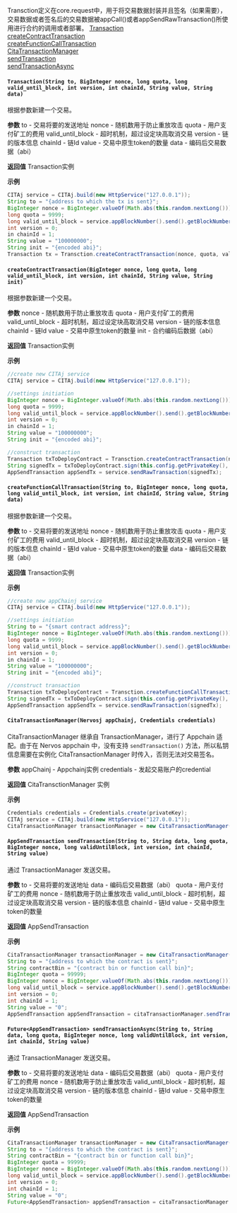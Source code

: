 Transction定义在core.request中，用于将交易数据封装并且签名（如果需要），交易数据或者签名后的交易数据被appCall()或者appSendRawTransaction()所使用进行合约的调用或者部署。
[Transaction](Transaction?id=transactionstring-to-biginteger-nonce-long-quota-long-valid_until_block-int-version-int-chainid-string-value-string-data)  
[createContractTransaction](Transaction?id=createcontracttransactionbiginteger-nonce-long-quota-long-valid_until_block-int-version-int-chainid-string-value-string-init)  
[createFunctionCallTransaction](Transaction?id=createfunctioncalltransactionstring-to-biginteger-nonce-long-quota-long-valid_until_block-int-version-int-chainid-string-value-string-data)  
[CitaTransactionManager](Transaction?id=citatransactionmanagernervosj-appChainj-credentials-credentials)  
[sendTransaction](Transaction?id=appsendtransaction-sendtransactionstring-to-string-data-long-quota-biginteger-nonce-long-validuntilblock-int-version-int-chainid-string-value)  
[sendTransactionAsync](Transaction?id=completablefuture-sendtransactionasyncstring-to-string-data-long-quota-biginteger-nonce-long-validuntilblock-int-version-int-chainid-string-value)  

#### `Transaction(String to, BigInteger nonce, long quota, long valid_until_block, int version, int chainId, String value, String data)`
根据参数新建一个交易。

**参数**
to - 交易将要的发送地址
nonce - 随机数用于防止重放攻击
quota - 用户支付矿工的费用
valid_until_block - 超时机制，超过设定块高取消交易
version - 链的版本信息
chainId - 链Id
value - 交易中原生token的数量
data - 编码后交易数据（abi）

**返回值**
Transaction实例

**示例**
```java
CITAj service = CITAj.build(new HttpService("127.0.0.1"));
String to = "{address to which the tx is sent}";
BigInteger nonce = BigInteger.valueOf(Math.abs(this.random.nextLong()));
long quota = 9999;
long valid_until_block = service.appBlockNumber().send().getBlockNumber() + 88;
int version = 0;
in chainId = 1;
String value = "100000000";
String init = "{encoded abi}";
Transaction tx = Transction.createContractTransaction(nonce, quota, valid_until_block, version, chainId, value, init);
```
#### `createContractTransaction(BigInteger nonce, long quota, long valid_until_block, int version, int chainId, String value, String init)`
根据参数新建一个交易。

**参数**
nonce - 随机数用于防止重放攻击
quota - 用户支付矿工的费用
valid_until_block - 超时机制，超过设定块高取消交易
version - 链的版本信息
chainId - 链Id
value - 交易中原生token的数量
init - 合约编码后数据（abi）

**返回值**
Transaction实例

**示例**
```java
//create new CITAj service
CITAj service = CITAj.build(new HttpService("127.0.0.1"));

//settings initiation
BigInteger nonce = BigInteger.valueOf(Math.abs(this.random.nextLong()));
long quota = 9999;
long valid_until_block = service.appBlockNumber().send().getBlockNumber() + 88;
int version = 0;
in chainId = 1;
String value = "100000000";
String init = "{encoded abi}";

//construct transaction
Transaction txToDeployContract = Transction.createContractTransaction(nonce, quota, valid_until_block, version, chainId, value, init);
String signedTx = txToDeployContract.sign(this.config.getPrivateKey(), false, false);
AppSendTransaction appSendTx = service.sendRawTransaction(signedTx);
```
#### `createFunctionCallTransaction(String to, BigInteger nonce, long quota, long valid_until_block, int version, int chainId, String value, String data)`
根据参数新建一个交易。

**参数**
to - 交易将要的发送地址
nonce - 随机数用于防止重放攻击
quota - 用户支付矿工的费用
valid_until_block - 超时机制，超过设定块高取消交易
version - 链的版本信息
chainId - 链Id
value - 交易中原生token的数量
data - 编码后交易数据（abi）

**返回值**
Transaction实例

**示例**
```java
//create new appChainj service
CITAj service = CITAj.build(new HttpService("127.0.0.1"));

//settings initiation
String to = "{smart contract address}";
BigInteger nonce = BigInteger.valueOf(Math.abs(this.random.nextLong()));
long quota = 9999;
long valid_until_block = service.appBlockNumber().send().getBlockNumber() + 88;
int version = 0;
in chainId = 1;
String value = "100000000";
String init = "{encoded abi}";

//construct transaction
Transaction txToDeployContract = Transction.createFunctionCallTransaction(to, nonce, quota, valid_until_block, version, chainId, value, init);
String signedTx = txToDeployContract.sign(this.config.getPrivateKey(), false, false);
AppSendTransaction appSendTx = service.sendRawTransaction(signedTx);
```
#### `CitaTransactionManager(Nervosj appChainj, Credentials credentials)`
CitaTransactionManager 继承自 TransactionManager，进行了 Appchain 适配。由于在 Nervos appchain 中，没有支持 `sendTransaction()` 方法，所以私钥信息需要在实例化  CitaTransactionManager 时传入，否则无法对交易签名。

**参数**
appChainj - Appchainj实例
credentials - 发起交易账户的credential

**返回值**
CitaTransctionManager 实例

**示例**
```java
Credentials credentials = Credentials.create(privateKey);
CITAj service = CITAj.build(new HttpService("127.0.0.1"));
CitaTransactionManager transactionManager = new CitaTransactionManager(service, credentials);
```
#### `AppSendTransaction sendTransaction(String to, String data, long quota, BigInteger nonce, long validUntilBlock, int version, int chainId, String value)`
通过 TransactionManager 发送交易。

**参数**
to - 交易将要的发送地址
data - 编码后交易数据（abi）
quota - 用户支付矿工的费用
nonce - 随机数用于防止重放攻击
valid_until_block - 超时机制，超过设定块高取消交易
version - 链的版本信息
chainId - 链Id
value - 交易中原生token的数量

**返回值**
AppSendTransaction

**示例**
```java
CitaTransactionManager transactionManager = new CitaTransactionManager(service, credentials);
String to = "{address to which the contract is sent}";
String contractBin = "{contract bin or function call bin}";
BigInteger quota = 99999;
BigInteger nonce = BigInteger.valueOf(Math.abs(this.random.nextLong()));
long valid_until_block = service.appBlockNumber().send().getBlockNumber() + 88;
int version = 0;
int chainId = 1;
String value = "0";
AppSendTransaction appSendTransaction = citaTransactionManager.sendTransaction(to, contractBin, quota, nonce, valid_until_block, BigInteger.valueOf(version), chainId, value);
```
#### `Future<AppSendTransaction> sendTransactionAsync(String to, String data, long quota, BigInteger nonce, long validUntilBlock, int version, int chainId, String value)`
通过 TransactionManager 发送交易。

**参数**
to - 交易将要的发送地址
data - 编码后交易数据（abi）
quota - 用户支付矿工的费用
nonce - 随机数用于防止重放攻击
valid_until_block - 超时机制，超过设定块高取消交易
version - 链的版本信息
chainId - 链Id
value - 交易中原生token的数量

**返回值**
AppSendTransaction

**示例**
```java
CitaTransactionManager transactionManager = new CitaTransactionManager(service, credentials);
String to = "{address to which the contract is sent}";
String contractBin = "{contract bin or function call bin}";
BigInteger quota = 99999;
BigInteger nonce = BigInteger.valueOf(Math.abs(this.random.nextLong()));
long valid_until_block = service.appBlockNumber().send().getBlockNumber() + 88;
int version = 0;
int chainId = 1;
String value = "0";
Future<AppSendTransaction> appSendTransaction = citaTransactionManager.sendTransaction(to, contractBin, quota, nonce, valid_until_block, BigInteger.valueOf(version), chainId, value);
```
